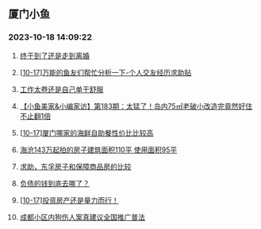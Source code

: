 ## 厦门小鱼 
### 2023-10-18 14:09:22

1. [终于到了还是走到离婚](http://bbs.xmfish.com/read-htm-tid-18090534.html)

2. [[10-17]万能的鱼友们帮忙分析一下-个人交友经历求助贴](http://bbs.xmfish.com/read-htm-tid-18090461.html)

3. [工作太卷还是自己单干舒服](http://bbs.xmfish.com/read-htm-tid-18090444.html)

4. [【小鱼美家&小编家访】第183期：太猛了！岛内75㎡老破小改造完竟然好住不止翻1倍](http://bbs.xmfish.com/read-htm-tid-18090467.html)

5. [[10-17]厦门哪家的海鲜自助餐性价比比较高](http://bbs.xmfish.com/read-htm-tid-18090490.html)

6. [海沧143万起拍的房子建筑面积110平 使用面积95平](http://bbs.xmfish.com/read-htm-tid-18090537.html)

7. [求助，东孚房子和保障商品房的比较](http://bbs.xmfish.com/read-htm-tid-18090551.html)

8. [负债的钱到底去哪了？](http://bbs.xmfish.com/read-htm-tid-18090550.html)

9. [[10-17]投资房产还是量力而行！](http://bbs.xmfish.com/read-htm-tid-18090666.html)

10. [成都小区内狗伤人案真建议全国推广普法](http://bbs.xmfish.com/read-htm-tid-18090588.html)

